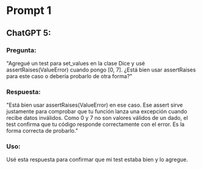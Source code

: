 # Prompt 1

## ChatGPT 5:

### Pregunta: 
"Agregué un test para set_values en la clase Dice y usé assertRaises(ValueError) cuando pongo [0, 7]. ¿Está bien usar assertRaises para este caso o debería probarlo de otra forma?"

### Respuesta:  
 "Está bien usar assertRaises(ValueError) en ese caso. Ese assert sirve justamente para comprobar que tu función lanza una excepción cuando recibe datos inválidos. Como 0 y 7 no son valores válidos de un dado, el test confirma que tu código responde correctamente con el error. Es la forma correcta de probarlo."

### Uso: 
Usé esta respuesta para confirmar que mi test estaba bien y lo agregue. 

